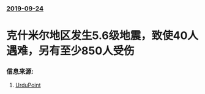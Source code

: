 ### [2019-09-24](/news/2019/09/24/index.md)

##### 
#  克什米尔地区发生5.6级地震，致使40人遇难，另有至少850人受伤 




### 信息来源:

1. [UrduPoint](https://www.urdupoint.com/en/kashmir/ajk-government-declares-earthquake-hit-mirpur-723502.html)
